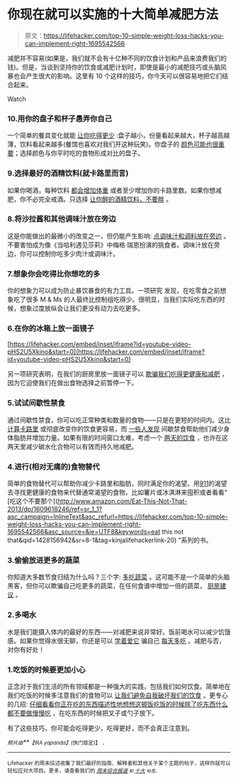# 你现在就可以实施的十大简单减肥方法

> 原文：<https://lifehacker.com/top-10-simple-weight-loss-hacks-you-can-implement-right-1695542566>

减肥并不容易(如果是，我们就不会有十亿种不同的饮食计划和产品来浪费我们的钱)。但是，当谈到坚持你的饮食或减肥计划时，即使是最小的减肥技巧或头脑风暴也会产生很大的影响。这里有 10 个这样的技巧，你今天可以很容易地把它们结合起来。

Watch

### 10.用你的盘子和杯子愚弄你自己

一个简单的餐具变化就能 [让你吃得更少](http://lifehacker.com/trick-yourself-into-eating-less-340060) :盘子越小，份量看起来越大，杯子越高越薄，饮料看起来越多(餐馆也喜欢对我们开这种玩笑)。你盘子的 [颜色可能也很重要](https://lifehacker.com/try-these-psychological-tricks-to-prevent-mindless-snac-5966823)；选择颜色与你平时吃的食物形成对比的盘子。

### 9.选择最好的酒精饮料(就卡路里而言)

如果你喝酒，每种饮料 [都会增加体重](http://lifehacker.com/this-infographic-shows-how-alcohol-contributes-to-weigh-1654922869) 或者至少增加你的卡路里数。如果你想减肥，你不必完全戒酒。只选择 [让你醉的酒精饮料，不要胖](http://lifehacker.com/drink-this-not-that-find-the-lowest-calorie-alcoholic-5814201) 。

### 8.将沙拉酱和其他调味汁放在旁边

这是你能做出的最微小的改变之一，但仍能产生影响: [点调味汁和调料放在旁边](http://i.kinja-img.com/gawker-media/image/upload/s--HKawu2uG--/c_fit,fl_progressive,q_80,w_636/18ixbqal7w516jpg.jpg) 。不要害怕成为像《当哈利遇见莎莉》中梅格·瑞恩扮演的挑食者。调味汁放在旁边，你可以控制你吃多少肉汁或调味汁。

### 7.想象你会吃得比你想吃的多

你的想象力可以成为防止暴饮暴食的有力工具。一项研究 发现，在吃零食之前想象吃了很多 M & Ms 的人最终比控制组吃得少。很明显，当我们实际吃东西的时候，想象过度放纵会让我们更没有动力去吃更多。

### 6.在你的冰箱上放一面镜子

 [https://lifehacker.com/embed/inset/iframe?id=youtube-video-pHS2U5Xkino&start=0](https://lifehacker.com/embed/inset/iframe?id=youtube-video-pHS2U5Xkino&start=0) 

另一项研究表明，在我们的厨房里放一面镜子可以 [欺骗我们吃得更健康和减肥](http://lifehacker.com/put-a-mirror-in-your-kitchen-to-trick-yourself-to-eat-h-1537807568) ，因为它迫使我们在做出食物选择之前暂停一下。

### 5.试试间歇性禁食

通过间歇性禁食，你可以吃正常种类和数量的食物——只是在更短的时间内。这比 [计算卡路里](https://lifehacker.com/how-to-determine-the-number-of-calories-you-should-eat-1693372946) 或彻底改变你的饮食更容易，而 [一些人发现](http://lifehacker.com/what-ive-learned-from-2-years-of-intermittent-fasting-1458916019) 间歇禁食帮助他们减少身体脂肪并增加力量。如果有限的时间窗口太难，考虑一个 [两天的饮食](http://lifehacker.com/try-a-two-day-diet-for-more-effective-weight-loss-and-l-976013529) ，也许在这两天里减少碳水化合物可以有效而持久地减肥。

### 4.进行(相对无痛的)食物替代

简单的食物替代可以帮助你减少卡路里和脂肪，同时满足你的渴望。用[911](http://lifehacker.com/cravings-911-helps-you-satisfy-your-food-cravings-with-5810666)的渴望去寻找更健康的食物来代替通常渴望的食物，比如薯片或冰淇淋来囤积或者看看“ [吃这个不要那个](http://www.amazon.com/Eat-This-Not-That-2013/dp/1609618246/ref=sr_1_1?asc_campaign=InlineText&asc_refurl=https://lifehacker.com/top-10-simple-weight-loss-hacks-you-can-implement-right-1695542566&asc_source=&ie=UTF8&keywords=eat this not that&qid=1428156942&sr=8-1&tag=kinjalifehackerlink-20) ”系列的书。

### 3.偷偷放进更多的蔬菜

你知道大多数节食归结为什么吗？三个字: [多吃蔬菜](http://lifehacker.com/most-diets-can-be-boiled-down-to-three-words-eat-more-1633554716) 。这可能不是一个简单的头脑黑客，但你可以欺骗自己吃更多的蔬菜，在任何食谱中增加一倍的蔬菜， [厨房建议](http://www.thekitchn.com/healthy-eating-163803) 。

### 2.多喝水

水是我们能摄入体内的最好的东西——对减肥来说非常好。饭前喝水可以减少饥饿感。如果你觉得水很无聊，你还是可以 [学着爱它](http://lifehacker.com/learn-to-love-the-taste-of-water-5826784) 骗自己 [每天多吃](http://lifehacker.com/how-to-trick-yourself-into-drinking-more-water-every-da-1678956552) 。减肥与否，对你有好处！

### 1.吃饭的时候要更加小心

正念对于我们生活的所有领域都是一种强大的实践，包括我们如何饮食。简单地在我们吃饭的时候多注意我们的食物可以 [让我们避免自我破坏我们的饮食](http://vitals.lifehacker.com/how-to-combat-diet-and-exercise-self-sabotage-with-mind-1680900810) 。更专心的几招: [仔细看看你正在吃的东西](http://lifehacker.com/keep-your-eyes-on-your-food-to-avoid-overeating-5614939)[描述性地想想这顿饭](http://lifehacker.com/practice-mindful-eating-to-remember-what-you-ate-and-av-5966608)[吃饭的时候除了吃东西什么都不要做](http://lifehacker.com/when-you-eat-focus-on-just-eating-1548927900)[慢慢吃](http://lifehacker.com/how-eating-slowly-will-help-you-lose-weight-5116120) ，在吃东西的时候把叉子或勺子放下。

有了这些技巧，你可能会吃得更少，吃得更好，而不会真正注意到。

*<small>照片由</small>**<small>【IRA yapanda】</small>*<small>(快门锁定)】</small> [*<small></small>*](http://www.flickr.com/photos/littlelovemonster/2233626065)<small>*<small>，</small>*</small>

* * *

<small>Lifehacker 的周末综述收集了我们最好的指南、解释者和其他关于某个主题的帖子，这样你就可以轻松应对大项目。更多，请查看我们的 [*周末综合报道*](http://lifehacker.com/tag/weekend-roundup) *<small>和</small>* [*十大*](http://lifehacker.com/tag/lifehacker-top-10) <small>*标签。*</small></small>

<small></small>